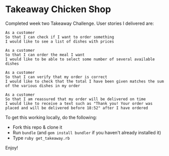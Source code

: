 Takeaway Chicken Shop
=====================

Completed week two Takeaway Challenge. User stories I delivered are:

```
As a customer
So that I can check if I want to order something
I would like to see a list of dishes with prices

As a customer
So that I can order the meal I want
I would like to be able to select some number of several available dishes

As a customer
So that I can verify that my order is correct
I would like to check that the total I have been given matches the sum of the various dishes in my order

As a customer
So that I am reassured that my order will be delivered on time
I would like to receive a text such as "Thank you! Your order was placed and will be delivered before 18:52" after I have ordered
```

To get this working locally, do the following:

* Fork this repo & clone it
* Run `bundle` (and `gem install bundler` if you haven't already installed it)
* Type `ruby get_takeaway.rb`

Enjoy!
